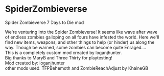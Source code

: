 # SpiderZombieverse
Spider Zombieverse 7 Days to Die mod

We're venturing Into the Spider Zombieverse! It seems like wave after wave of endless zombies galloping on all fours have infested the world. Here we'll find new items, weapons, and other things to help (or hinder) us along the way. Though be warned, some zombies can become quite Enraged....
<br>
This is a completely custom mod created by loganjhunter.<br>
Big thanks to MaryB and Three Thirty for playtesting!<br>
Mod created by: loganjhunter<br>
other mods used: TFPBehemoth and ZombieReachAdjust by KhaineGB
